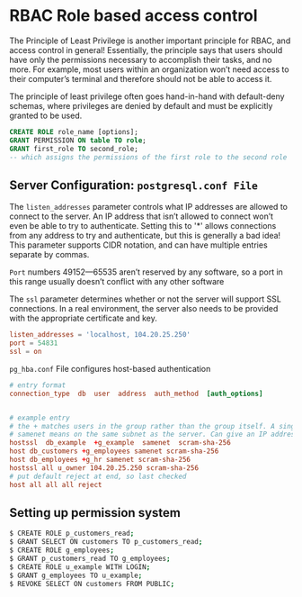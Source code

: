 # RBAC Role based access control

The Principle of Least Privilege is another important principle for RBAC, and access control in general! Essentially, the principle says that users should have only the permissions necessary to accomplish their tasks, and no more. For example, most users within an organization won’t need access to their computer’s terminal and therefore should not be able to access it.

The principle of least privilege often goes hand-in-hand with default-deny schemas, where privileges are denied by default and must be explicitly granted to be used. 

```sql
CREATE ROLE role_name [options];
GRANT PERMISSION ON table TO role;
GRANT first_role TO second_role;
-- which assigns the permissions of the first role to the second role
```

## Server Configuration: `postgresql.conf File`

The `listen_addresses` parameter controls what IP addresses are allowed to connect to the server. An IP address that isn’t allowed to connect won’t even be able to try to authenticate. Setting this to '*' allows connections from any address to try and authenticate, but this is generally a bad idea! This parameter supports CIDR notation, and can have multiple entries separate by commas.

`Port` numbers 49152—65535 aren’t reserved by any software, so a port in this range usually doesn’t conflict with any other software

The `ssl` parameter determines whether or not the server will support SSL connections. In a real environment, the server also needs to be provided with the appropriate certificate and key.


```conf
listen_addresses = 'localhost, 104.20.25.250'
port = 54831
ssl = on
```

`pg_hba.conf` File configures host-based authentication

```conf
# entry format
connection_type  db  user  address  auth_method  [auth_options]


# example entry
# the + matches users in the group rather than the group itself. A single user wouldn't need the +
# samenet means on the same subnet as the server. Can give an IP address
hostssl  db_example  +g_example  samenet  scram-sha-256
host db_customers +g_employees samenet scram-sha-256
host db_employees +g_hr samenet scram-sha-256
hostssl all u_owner 104.20.25.250 scram-sha-256
# put default reject at end, so last checked
host all all all reject
```

## Setting up permission system

```bash
$ CREATE ROLE p_customers_read;
$ GRANT SELECT ON customers TO p_customers_read;
$ CREATE ROLE g_employees;
$ GRANT p_customers_read TO g_employees;
$ CREATE ROLE u_example WITH LOGIN;
$ GRANT g_employees TO u_example;
$ REVOKE SELECT ON customers FROM PUBLIC;
```